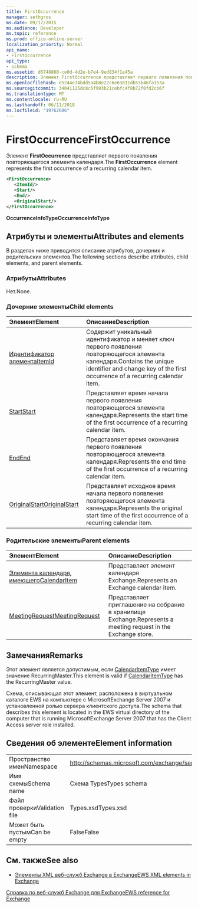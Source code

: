 ```yaml
---
title: FirstOccurrence
manager: sethgros
ms.date: 09/17/2015
ms.audience: Developer
ms.topic: reference
ms.prod: office-online-server
localization_priority: Normal
api_name:
- FirstOccurrence
api_type:
- schema
ms.assetid: d6748860-ce0d-4d2e-b7e4-9ed834f1e45a
description: Элемент FirstOccurrence представляет первого появления повторяющегося элемента календаря.
ms.openlocfilehash: e5244e74bdd5a4b8e22c6e63811db53b46fa353a
ms.sourcegitcommit: 34041125dc8c5f993b21cebfc4f8b72f0fd2cb6f
ms.translationtype: MT
ms.contentlocale: ru-RU
ms.lasthandoff: 06/11/2018
ms.locfileid: "19762606"
---
```

# <a name="firstoccurrence"></a><span data-ttu-id="6fa60-103">FirstOccurrence</span><span class="sxs-lookup"><span data-stu-id="6fa60-103">FirstOccurrence</span></span>

<span data-ttu-id="6fa60-104">Элемент **FirstOccurrence** представляет первого появления повторяющегося элемента календаря.</span><span class="sxs-lookup"><span data-stu-id="6fa60-104">The **FirstOccurrence** element represents the first occurrence of a recurring calendar item.</span></span> 
  
```xml
<FirstOccurrence>
   <ItemId/>
   <Start/>
   <End/>
   <OriginalStart/>
</FirstOccurrence>
```

 <span data-ttu-id="6fa60-105">**OccurrenceInfoType**</span><span class="sxs-lookup"><span data-stu-id="6fa60-105">**OccurrenceInfoType**</span></span>
## <a name="attributes-and-elements"></a><span data-ttu-id="6fa60-106">Атрибуты и элементы</span><span class="sxs-lookup"><span data-stu-id="6fa60-106">Attributes and elements</span></span>

<span data-ttu-id="6fa60-107">В разделах ниже приводится описание атрибутов, дочерних и родительских элементов.</span><span class="sxs-lookup"><span data-stu-id="6fa60-107">The following sections describe attributes, child elements, and parent elements.</span></span>
  
### <a name="attributes"></a><span data-ttu-id="6fa60-108">Атрибуты</span><span class="sxs-lookup"><span data-stu-id="6fa60-108">Attributes</span></span>

<span data-ttu-id="6fa60-109">Нет.</span><span class="sxs-lookup"><span data-stu-id="6fa60-109">None.</span></span>
  
### <a name="child-elements"></a><span data-ttu-id="6fa60-110">Дочерние элементы</span><span class="sxs-lookup"><span data-stu-id="6fa60-110">Child elements</span></span>

|<span data-ttu-id="6fa60-111">**Элемент**</span><span class="sxs-lookup"><span data-stu-id="6fa60-111">**Element**</span></span>|<span data-ttu-id="6fa60-112">**Описание**</span><span class="sxs-lookup"><span data-stu-id="6fa60-112">**Description**</span></span>|
|:-----|:-----|
|[<span data-ttu-id="6fa60-113">Идентификатор элемента</span><span class="sxs-lookup"><span data-stu-id="6fa60-113">ItemId</span></span>](itemid.md) <br/> |<span data-ttu-id="6fa60-114">Содержит уникальный идентификатор и меняет ключ первого появления повторяющегося элемента календаря.</span><span class="sxs-lookup"><span data-stu-id="6fa60-114">Contains the unique identifier and change key of the first occurrence of a recurring calendar item.</span></span>  <br/> |
|[<span data-ttu-id="6fa60-115">Start</span><span class="sxs-lookup"><span data-stu-id="6fa60-115">Start</span></span>](start.md) <br/> |<span data-ttu-id="6fa60-116">Представляет время начала первого появления повторяющегося элемента календаря.</span><span class="sxs-lookup"><span data-stu-id="6fa60-116">Represents the start time of the first occurrence of a recurring calendar item.</span></span>  <br/> |
|[<span data-ttu-id="6fa60-117">End</span><span class="sxs-lookup"><span data-stu-id="6fa60-117">End </span></span>](end-ex15websvcsotherref.md) <br/> |<span data-ttu-id="6fa60-118">Представляет время окончания первого появления повторяющегося элемента календаря.</span><span class="sxs-lookup"><span data-stu-id="6fa60-118">Represents the end time of the first occurrence of a recurring calendar item.</span></span>  <br/> |
|[<span data-ttu-id="6fa60-119">OriginalStart</span><span class="sxs-lookup"><span data-stu-id="6fa60-119">OriginalStart</span></span>](originalstart.md) <br/> |<span data-ttu-id="6fa60-120">Представляет исходное время начала первого появления повторяющегося элемента календаря.</span><span class="sxs-lookup"><span data-stu-id="6fa60-120">Represents the original start time of the first occurrence of a recurring calendar item.</span></span>  <br/> |
   
### <a name="parent-elements"></a><span data-ttu-id="6fa60-121">Родительские элементы</span><span class="sxs-lookup"><span data-stu-id="6fa60-121">Parent elements</span></span>

|<span data-ttu-id="6fa60-122">**Элемент**</span><span class="sxs-lookup"><span data-stu-id="6fa60-122">**Element**</span></span>|<span data-ttu-id="6fa60-123">**Описание**</span><span class="sxs-lookup"><span data-stu-id="6fa60-123">**Description**</span></span>|
|:-----|:-----|
|[<span data-ttu-id="6fa60-124">Элемента календаря, имеющего</span><span class="sxs-lookup"><span data-stu-id="6fa60-124">CalendarItem</span></span>](calendaritem.md) <br/> |<span data-ttu-id="6fa60-125">Представляет элемент календаря Exchange.</span><span class="sxs-lookup"><span data-stu-id="6fa60-125">Represents an Exchange calendar item.</span></span>  <br/> |
|[<span data-ttu-id="6fa60-126">MeetingRequest</span><span class="sxs-lookup"><span data-stu-id="6fa60-126">MeetingRequest</span></span>](meetingrequest.md) <br/> |<span data-ttu-id="6fa60-127">Представляет приглашение на собрание в хранилище Exchange.</span><span class="sxs-lookup"><span data-stu-id="6fa60-127">Represents a meeting request in the Exchange store.</span></span>  <br/> |
   
## <a name="remarks"></a><span data-ttu-id="6fa60-128">Замечания</span><span class="sxs-lookup"><span data-stu-id="6fa60-128">Remarks</span></span>

<span data-ttu-id="6fa60-129">Этот элемент является допустимым, если [CalendarItemType](calendaritemtype.md) имеет значение RecurringMaster.</span><span class="sxs-lookup"><span data-stu-id="6fa60-129">This element is valid if [CalendarItemType](calendaritemtype.md) has the RecurringMaster value.</span></span> 
  
<span data-ttu-id="6fa60-130">Схема, описывающая этот элемент, расположена в виртуальном каталоге EWS на компьютере с MicrosoftExchange Server 2007 и установленной ролью сервера клиентского доступа.</span><span class="sxs-lookup"><span data-stu-id="6fa60-130">The schema that describes this element is located in the EWS virtual directory of the computer that is running MicrosoftExchange Server 2007 that has the Client Access server role installed.</span></span>
  
## <a name="element-information"></a><span data-ttu-id="6fa60-131">Сведения об элементе</span><span class="sxs-lookup"><span data-stu-id="6fa60-131">Element information</span></span>

|||
|:-----|:-----|
|<span data-ttu-id="6fa60-132">Пространство имен</span><span class="sxs-lookup"><span data-stu-id="6fa60-132">Namespace</span></span>  <br/> |http://schemas.microsoft.com/exchange/services/2006/types  <br/> |
|<span data-ttu-id="6fa60-133">Имя схемы</span><span class="sxs-lookup"><span data-stu-id="6fa60-133">Schema name</span></span>  <br/> |<span data-ttu-id="6fa60-134">Схема Types</span><span class="sxs-lookup"><span data-stu-id="6fa60-134">Types schema</span></span>  <br/> |
|<span data-ttu-id="6fa60-135">Файл проверки</span><span class="sxs-lookup"><span data-stu-id="6fa60-135">Validation file</span></span>  <br/> |<span data-ttu-id="6fa60-136">Types.xsd</span><span class="sxs-lookup"><span data-stu-id="6fa60-136">Types.xsd</span></span>  <br/> |
|<span data-ttu-id="6fa60-137">Может быть пустым</span><span class="sxs-lookup"><span data-stu-id="6fa60-137">Can be empty</span></span>  <br/> |<span data-ttu-id="6fa60-138">False</span><span class="sxs-lookup"><span data-stu-id="6fa60-138">False</span></span>  <br/> |
   
## <a name="see-also"></a><span data-ttu-id="6fa60-139">См. также</span><span class="sxs-lookup"><span data-stu-id="6fa60-139">See also</span></span>



- [<span data-ttu-id="6fa60-140">Элементы XML веб-служб Exchange в Exchange</span><span class="sxs-lookup"><span data-stu-id="6fa60-140">EWS XML elements in Exchange</span></span>](ews-xml-elements-in-exchange.md)
  
[<span data-ttu-id="6fa60-141">Справка по веб-служб Exchange для Exchange</span><span class="sxs-lookup"><span data-stu-id="6fa60-141">EWS reference for Exchange</span></span>](ews-reference-for-exchange.md)

